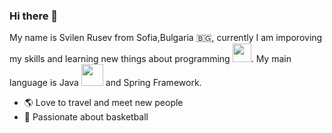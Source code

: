 ### Hi there 👋 

My name is Svilen Rusev from Sofia,Bulgaria 🇧🇬, currently I am imporoving my skills and learning new things about programming <img src="https://cdn.icon-icons.com/icons2/1859/PNG/512/codinghtml_117947.png" width="30">. My main language is Java
<img src="https://cdn.icon-icons.com/icons2/2415/PNG/512/java_original_wordmark_logo_icon_146459.png" width="35"> and Spring Framework.

- 🌎 Love to travel and meet new people
- 🏀 Passionate about basketball



<!--
**svilen-rusev/svilen-rusev** is a ✨ _special_ ✨ repository because its `README.md` (this file) appears on your GitHub profile.
<img src="https://media4.giphy.com/media/du3J3cXyzhj75IOgvA/giphy.gif?cid=ecf05e477252iyfwk8r83xxiez5ymcw6zgti5n2n0q0ds6bb&rid=giphy.gif&ct=g" width="34">
Here are some ideas to get you started:

- 🔭 I’m currently working on ...
- 🌱 I’m currently learning ...
- 👯 I’m looking to collaborate on ...
- 🤔 I’m looking for help with ...
- 💬 Ask me about ...
- 📫 How to reach me: ...
- 😄 Pronouns: ...
- ⚡ Fun fact: ...
-->
